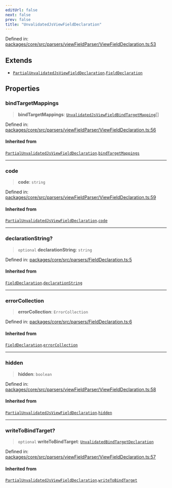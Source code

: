 ```yaml
---
editUrl: false
next: false
prev: false
title: "UnvalidatedJsViewFieldDeclaration"
---
```


Defined in: [packages/core/src/parsers/viewFieldParser/ViewFieldDeclaration.ts:53](https://github.com/mProjectsCode/obsidian-meta-bind-plugin/blob/563ae7213e1de72cfcc12505f0ad569434535dc5/packages/core/src/parsers/viewFieldParser/ViewFieldDeclaration.ts#L53)

## Extends

- [`PartialUnvalidatedJsViewFieldDeclaration`](/obsidian-meta-bind-plugin-docs/api/interfaces/partialunvalidatedjsviewfielddeclaration/).[`FieldDeclaration`](/obsidian-meta-bind-plugin-docs/api/interfaces/fielddeclaration/)

## Properties

### bindTargetMappings

> **bindTargetMappings**: [`UnvalidatedJsViewFieldBindTargetMapping`](/obsidian-meta-bind-plugin-docs/api/interfaces/unvalidatedjsviewfieldbindtargetmapping/)[]

Defined in: [packages/core/src/parsers/viewFieldParser/ViewFieldDeclaration.ts:56](https://github.com/mProjectsCode/obsidian-meta-bind-plugin/blob/563ae7213e1de72cfcc12505f0ad569434535dc5/packages/core/src/parsers/viewFieldParser/ViewFieldDeclaration.ts#L56)

#### Inherited from

[`PartialUnvalidatedJsViewFieldDeclaration`](/obsidian-meta-bind-plugin-docs/api/interfaces/partialunvalidatedjsviewfielddeclaration/).[`bindTargetMappings`](/obsidian-meta-bind-plugin-docs/api/interfaces/partialunvalidatedjsviewfielddeclaration/#bindtargetmappings)

***

### code

> **code**: `string`

Defined in: [packages/core/src/parsers/viewFieldParser/ViewFieldDeclaration.ts:59](https://github.com/mProjectsCode/obsidian-meta-bind-plugin/blob/563ae7213e1de72cfcc12505f0ad569434535dc5/packages/core/src/parsers/viewFieldParser/ViewFieldDeclaration.ts#L59)

#### Inherited from

[`PartialUnvalidatedJsViewFieldDeclaration`](/obsidian-meta-bind-plugin-docs/api/interfaces/partialunvalidatedjsviewfielddeclaration/).[`code`](/obsidian-meta-bind-plugin-docs/api/interfaces/partialunvalidatedjsviewfielddeclaration/#code)

***

### declarationString?

> `optional` **declarationString**: `string`

Defined in: [packages/core/src/parsers/FieldDeclaration.ts:5](https://github.com/mProjectsCode/obsidian-meta-bind-plugin/blob/563ae7213e1de72cfcc12505f0ad569434535dc5/packages/core/src/parsers/FieldDeclaration.ts#L5)

#### Inherited from

[`FieldDeclaration`](/obsidian-meta-bind-plugin-docs/api/interfaces/fielddeclaration/).[`declarationString`](/obsidian-meta-bind-plugin-docs/api/interfaces/fielddeclaration/#declarationstring)

***

### errorCollection

> **errorCollection**: `ErrorCollection`

Defined in: [packages/core/src/parsers/FieldDeclaration.ts:6](https://github.com/mProjectsCode/obsidian-meta-bind-plugin/blob/563ae7213e1de72cfcc12505f0ad569434535dc5/packages/core/src/parsers/FieldDeclaration.ts#L6)

#### Inherited from

[`FieldDeclaration`](/obsidian-meta-bind-plugin-docs/api/interfaces/fielddeclaration/).[`errorCollection`](/obsidian-meta-bind-plugin-docs/api/interfaces/fielddeclaration/#errorcollection)

***

### hidden

> **hidden**: `boolean`

Defined in: [packages/core/src/parsers/viewFieldParser/ViewFieldDeclaration.ts:58](https://github.com/mProjectsCode/obsidian-meta-bind-plugin/blob/563ae7213e1de72cfcc12505f0ad569434535dc5/packages/core/src/parsers/viewFieldParser/ViewFieldDeclaration.ts#L58)

#### Inherited from

[`PartialUnvalidatedJsViewFieldDeclaration`](/obsidian-meta-bind-plugin-docs/api/interfaces/partialunvalidatedjsviewfielddeclaration/).[`hidden`](/obsidian-meta-bind-plugin-docs/api/interfaces/partialunvalidatedjsviewfielddeclaration/#hidden)

***

### writeToBindTarget?

> `optional` **writeToBindTarget**: [`UnvalidatedBindTargetDeclaration`](/obsidian-meta-bind-plugin-docs/api/interfaces/unvalidatedbindtargetdeclaration/)

Defined in: [packages/core/src/parsers/viewFieldParser/ViewFieldDeclaration.ts:57](https://github.com/mProjectsCode/obsidian-meta-bind-plugin/blob/563ae7213e1de72cfcc12505f0ad569434535dc5/packages/core/src/parsers/viewFieldParser/ViewFieldDeclaration.ts#L57)

#### Inherited from

[`PartialUnvalidatedJsViewFieldDeclaration`](/obsidian-meta-bind-plugin-docs/api/interfaces/partialunvalidatedjsviewfielddeclaration/).[`writeToBindTarget`](/obsidian-meta-bind-plugin-docs/api/interfaces/partialunvalidatedjsviewfielddeclaration/#writetobindtarget)
